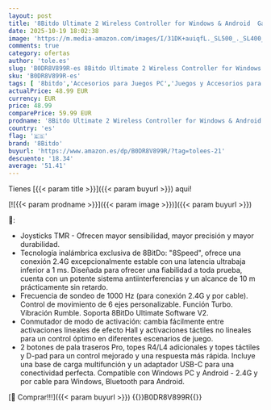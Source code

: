 ```yaml
---
layout: post
title: '8Bitdo Ultimate 2 Wireless Controller for Windows & Android  Gaming Controller with TMR Joysticks  Switchable Hall Effect/Tactile Triggers  Motion Control  RGB Fire Ring  8Speed Wireless Tech  Black'
date: 2025-10-19 18:02:38
image: 'https://m.media-amazon.com/images/I/31DK+auiqfL._SL500_._SL400_.jpg'
comments: true
category: ofertas
author: 'tole.es'
slug: 'B0DR8V899R-es 8Bitdo Ultimate 2 Wireless Controller for Windows &...'
sku: 'B0DR8V899R-es'
tags: [ '8bitdo','Accesorios para Juegos PC','Juegos y Accesorios para PC','Mandos de juego para PC','Mandos para PC','Videojuegos','android','🇪🇸', ]
actualPrice: 48.99 EUR
currency: EUR
price: 48.99
comparePrice: 59.99 EUR
prodname: '8Bitdo Ultimate 2 Wireless Controller for Windows & Android  Gaming Controller with TMR Joysticks  Switchable Hall Effect/Tactile Triggers  Motion Control  RGB Fire Ring  8Speed Wireless Tech  Black'
country: 'es'
flag: '🇪🇸'
brand: '8Bitdo'
buyurl: 'https://www.amazon.es/dp/B0DR8V899R/?tag=tolees-21'
descuento: '18.34'
average: '51.41'
---
```


Tienes [{{< param title >}}]({{< param buyurl >}}) aqui!

[![{{< param prodname >}}]({{< param image >}})]({{< param buyurl >}})

🔎:

- Joysticks TMR - Ofrecen mayor sensibilidad, mayor precisión y mayor durabilidad.
- Tecnología inalámbrica exclusiva de 8BitDo: "8Speed", ofrece una conexión 2.4G excepcionalmente estable con una latencia ultrabaja inferior a 1 ms. Diseñada para ofrecer una fiabilidad a toda prueba, cuenta con un potente sistema antiinterferencias y un alcance de 10 m prácticamente sin retardo.
- Frecuencia de sondeo de 1000 Hz (para conexión 2.4G y por cable). Control de movimiento de 6 ejes personalizable. Función Turbo. Vibración Rumble. Soporta 8BitDo Ultimate Software V2.
- Conmutador de modo de activación: cambia fácilmente entre activaciones lineales de efecto Hall y activaciones táctiles no lineales para un control óptimo en diferentes escenarios de juego.
- 2 botones de pala traseros Pro, topes R4/L4 adicionales y topes táctiles y D-pad para un control mejorado y una respuesta más rápida. Incluye una base de carga multifunción y un adaptador USB-C para una conectividad perfecta. Compatible con Windows PC y Android - 2.4G y por cable para Windows, Bluetooth para Android.

[🛒 Comprar!!!]({{< param buyurl >}})
{{<world>}}B0DR8V899R{{</world>}}
